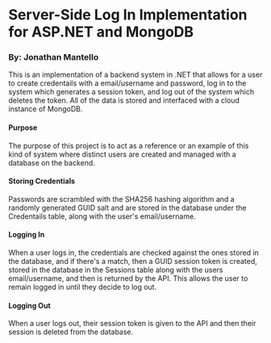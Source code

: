 # Server-Side Log In Implementation for ASP.NET and MongoDB

### By: Jonathan Mantello

This is an implementation of a backend system in .NET that allows for a user to create credentails with a email/username and password, log in to the system which generates a session token, and log out of the system which deletes the token. All of the data is stored and interfaced with a cloud instance of MongoDB.

#### Purpose
The purpose of this project is to act as a reference or an example of this kind of system where distinct users are created and managed with a database on the backend. 

#### Storing Credentials
Passwords are scrambled with the SHA256 hashing algorithm and a randomly generated GUID salt and are stored in the database under the Credentails table, along with the user's email/username.

#### Logging In
When a user logs in, the credentials are checked against the ones stored in the database, and if there's a match, then a GUID session token is created, stored in the database in the Sessions table along with the users email/username, and then is returned by the API. This allows the user to remain logged in until they decide to log out.

#### Logging Out
When a user logs out, their session token is given to the API and then their session is deleted from the database.

